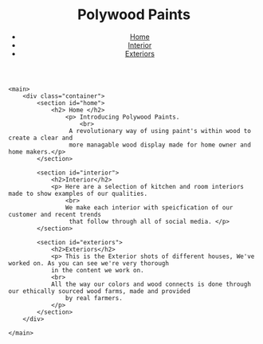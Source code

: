 <!DOCTYPE html>
<html>
<head>
    <title> Polywood Paints </title>
</head>
<body>
    <header>
        <div class="container">
            <h1> Polywood Paints </h1>
            <nav>
                <ul>
                    <li><a href="home">Home</a></li>
                    <li><a href="interior">Interior</a></li>
                    <li><a href="exteriors">Exteriors</a></li>
                </ul>
            </nav>
        </div>
    </header>

    <main>
        <div class="container">
            <section id="home">
                <h2> Home </h2>
                    <p> Introducing Polywood Paints.
                        <br>
                     A revolutionary way of using paint's within wood to create a clear and
                     more managable wood display made for home owner and home makers.</p>
            </section>

            <section id="interior">
                <h2>Interior</h2>
                <p> Here are a selection of kitchen and room interiors made to show examples of our qualities.
                    <br>
                    We make each interior with speicfication of our customer and recent trends
                     that follow through all of social media. </p>
            </section>

            <section id="exteriors">
                <h2>Exteriors</h2>
                <p> This is the Exterior shots of different houses, We've worked on. As you can see we're very thorough
                in the content we work on.
                <br>
                All the way our colors and wood connects is done through our ethically sourced wood farms, made and provided
                    by real farmers.
                </p>
            </section>
        </div>

    </main>
</body>
</html>
